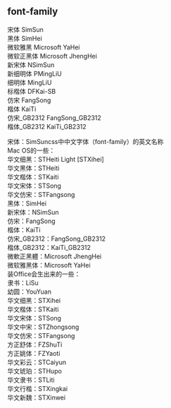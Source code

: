 ## font-family

宋体    SimSun<br>
黑体  SimHei<br>
微软雅黑  Microsoft YaHei<br>
微软正黑体 Microsoft JhengHei<br>
新宋体 NSimSun<br>
新细明体  PMingLiU<br>
细明体 MingLiU<br>
标楷体 DFKai-SB<br>
仿宋  FangSong<br>
楷体  KaiTi<br>
仿宋_GB2312 FangSong_GB2312<br>
楷体_GB2312 KaiTi_GB2312<br>

宋体：SimSuncss中中文字体（font-family）的英文名称<br>
Mac OS的一些：<br>
华文细黑：STHeiti Light [STXihei]<br>
华文黑体：STHeiti<br>
华文楷体：STKaiti<br>
华文宋体：STSong<br>
华文仿宋：STFangsong<br>
黑体：SimHei<br>
新宋体：NSimSun<br>
仿宋：FangSong<br>
楷体：KaiTi<br>
仿宋_GB2312：FangSong_GB2312<br>
楷体_GB2312：KaiTi_GB2312<br>
微軟正黑體：Microsoft JhengHei<br>
微软雅黑体：Microsoft YaHei<br>
装Office会生出来的一些：<br>
隶书：LiSu<br>
幼圆：YouYuan<br>
华文细黑：STXihei<br>
华文楷体：STKaiti<br>
华文宋体：STSong<br>
华文中宋：STZhongsong<br>
华文仿宋：STFangsong<br>
方正舒体：FZShuTi<br>
方正姚体：FZYaoti<br>
华文彩云：STCaiyun<br>
华文琥珀：STHupo<br>
华文隶书：STLiti<br>
华文行楷：STXingkai<br>
华文新魏：STXinwei<br>
